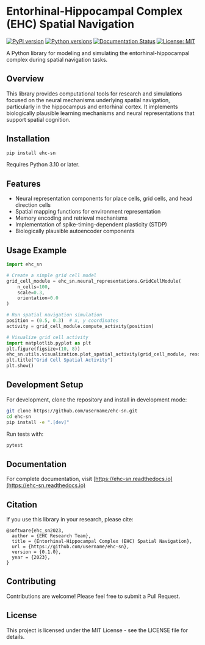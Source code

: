 # Entorhinal-Hippocampal Complex (EHC) Spatial Navigation

[![PyPI version](https://img.shields.io/pypi/v/ehc-sn.svg)](https://pypi.org/project/ehc-sn/)
[![Python versions](https://img.shields.io/pypi/pyversions/ehc-sn.svg)](https://pypi.org/project/ehc-sn/)
[![Documentation Status](https://readthedocs.io/en/latest/?badge=latest)](https://ehc-sn.readthedocs.io/)
[![License: MIT](https://img.shields.io/badge/License-MIT-yellow.svg)](https://opensource.org/licenses/MIT)

A Python library for modeling and simulating the entorhinal-hippocampal complex during spatial navigation tasks.

## Overview

This library provides computational tools for research and simulations focused on the neural mechanisms underlying spatial navigation, particularly in the hippocampus and entorhinal cortex. It implements biologically plausible learning mechanisms and neural representations that support spatial cognition.

## Installation

```bash
pip install ehc-sn
```

Requires Python 3.10 or later.

## Features

- Neural representation components for place cells, grid cells, and head direction cells
- Spatial mapping functions for environment representation
- Memory encoding and retrieval mechanisms
- Implementation of spike-timing-dependent plasticity (STDP)
- Biologically plausible autoencoder components

## Usage Example

```python
import ehc_sn

# Create a simple grid cell model
grid_cell_module = ehc_sn.neural_representations.GridCellModule(
    n_cells=100, 
    scale=0.3, 
    orientation=0.0
)

# Run spatial navigation simulation
position = (0.5, 0.3)  # x, y coordinates
activity = grid_cell_module.compute_activity(position)

# Visualize grid cell activity
import matplotlib.pyplot as plt
plt.figure(figsize=(10, 8))
ehc_sn.utils.visualization.plot_spatial_activity(grid_cell_module, resolution=50)
plt.title("Grid Cell Spatial Activity")
plt.show()
```

## Development Setup

For development, clone the repository and install in development mode:

```bash
git clone https://github.com/username/ehc-sn.git
cd ehc-sn
pip install -e ".[dev]"
```

Run tests with:

```bash
pytest
```

## Documentation

For complete documentation, visit [https://ehc-sn.readthedocs.io](https://ehc-sn.readthedocs.io)

## Citation

If you use this library in your research, please cite:

```
@software{ehc_sn2023,
  author = {EHC Research Team},
  title = {Entorhinal-Hippocampal Complex (EHC) Spatial Navigation},
  url = {https://github.com/username/ehc-sn},
  version = {0.1.0},
  year = {2023},
}
```

## Contributing

Contributions are welcome! Please feel free to submit a Pull Request.

## License

This project is licensed under the MIT License - see the LICENSE file for details.
